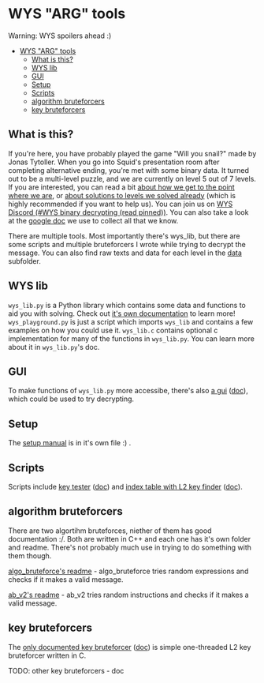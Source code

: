 # WYS "ARG" tools

Warning: WYS spoilers ahead :)

- [WYS "ARG" tools](#wys-arg-tools)
	- [What is this?](#what-is-this)
	- [WYS lib](#wys-lib)
	- [GUI](#gui)
	- [Setup](#setup)
	- [Scripts](#scripts)
	- [algorithm bruteforcers](#algorithm-bruteforcers)
	- [key bruteforcers](#key-bruteforcers)

## What is this?

If you're here, you have probably played the game "Will you snail?" made by Jonas Tytoller. When you go into Squid's presentation room after completing alternative ending, you're met with some binary data. It turned out to be a multi-level puzzle, and we are currently on level 5 out of 7 levels. If you are interested, you can read a bit [about how we get to the point where we are](history.md), or [about solutions to levels we solved already](solutions.md) (which is highly recommended if you want to help us). You can join us on [WYS Discord (\#WYS binary decrypting (read pinned))](https://discord.gg/6Kk2FUHmgf). You can also take a look at the [google doc](https://docs.google.com/document/d/1e_nOhSkTh9cchh8n5yDadvf-pnoi8CBZnHwZE0dsbcI/edit#) we use to collect all that we know.

There are multiple tools. Most importantly there's wys_lib, but there are some scripts and multiple bruteforcers I wrote while trying to decrypt the message. You can also find raw texts and data for each level in the [data](data/) subfolder.

## WYS lib

`wys_lib.py` is a Python library which contains some data and functions to aid you with solving. Check out [it's own documentation](wys_lib_py.md) to learn more! `wys_playground.py` is just a script which imports `wys_lib` and contains a few examples on how you could use it. `wys_lib.c` contains optional c implementation for many of the functions in `wys_lib.py`. You can learn more about it in `wys_lib.py`'s doc.

## GUI

To make functions of `wys_lib.py` more accessibe, there's also [a gui](gui/) ([doc](gui/gui.md)), which could be used to try decrypting.

## Setup

The [setup manual](setup.md) is in it's own file :) .

## Scripts

Scripts include [key tester](scripts/wys_test.py) ([doc](scripts/doc/wys_test.md)) and [index table with L2 key finder](scripts/wys_indextable.py) ([doc](scripts/doc/wys_indextable.md)).

## algorithm bruteforcers

There are two algortihm bruteforces, niether of them has good documentation :/. Both are written in C++ and each one has it's own folder and readme. There's not probably much use in trying to do something with them though.

[algo_bruteforce's readme](bruteforcers/algo_bruteforce/README.md) - algo_bruteforce tries random expressions and checks if it makes a valid message.

[ab_v2's readme](bruteforcers/ab_v2/README.md) - ab_v2 tries random instructions and checks if it makes a valid message.

## key bruteforcers

The [only documented key bruteforcer](bruteforcers/key_bruteforce/key_bruteforce.c) ([doc](bruteforcers/key_bruteforce/doc/key_bruteforce_c.md)) is simple one-threaded L2 key bruteforcer written in C.

TODO: other key bruteforcers - doc
